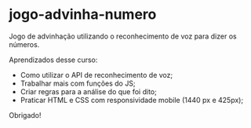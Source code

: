 # jogo-advinha-numero

Jogo de advinhação utilizando o reconhecimento de voz para dizer os números.

Aprendizados desse curso:
 * Como utilizar o API de reconhecimento de voz;
 * Trabalhar mais com funções do JS;
 * Criar regras para a análise do que foi dito;
 * Praticar HTML e CSS com responsividade mobile (1440 px e 425px);
 
 Obrigado!
